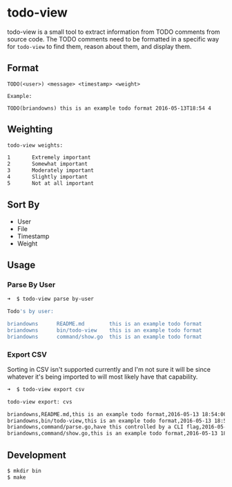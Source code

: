 # todo-view

todo-view is a small tool to extract information from TODO comments from source code.  The TODO comments need to be formatted in a specific way for `todo-view` to find them, reason about them, and display them.

## Format

```
TODO(<user>) <message> <timestamp> <weight>

Example:

TODO(briandowns) this is an example todo format 2016-05-13T18:54 4
```

## Weighting

```sh
todo-view weights:

1       Extremely important
2       Somewhat important
3       Moderately important
4       Slightly important
5       Not at all important
```

## Sort By

* User
* File
* Timestamp
* Weight

## Usage

### Parse By User

```sh
➜  $ todo-view parse by-user

Todo's by user:

briandowns      README.md        this is an example todo format         2016-05-13 18:54:00 +0000 UTC   4
briandowns      bin/todo-view    this is an example todo format         2016-05-13 18:54:00 +0000 UTC   4
briandowns      command/show.go  this is an example todo format         2016-05-13 18:54:00 +0000 UTC   4 
```

### Export CSV

Sorting in CSV isn't supported currently and I'm not sure it will be since whatever it's being imported to will most likely have that capability.

```sh
➜  $ todo-view export csv

todo-view export: cvs

briandowns,README.md,this is an example todo format,2016-05-13 18:54:00 +0000 UTC,4
briandowns,bin/todo-view,this is an example todo format,2016-05-13 18:54:00 +0000 UTC,4
briandowns,command/parse.go,have this controlled by a CLI flag,2016-05-13 16:14:00 +0000 UTC,2
briandowns,command/show.go,this is an example todo format,2016-05-13 18:54:00 +0000 UTC,4
```

## Development

```sh
$ mkdir bin
$ make
```
